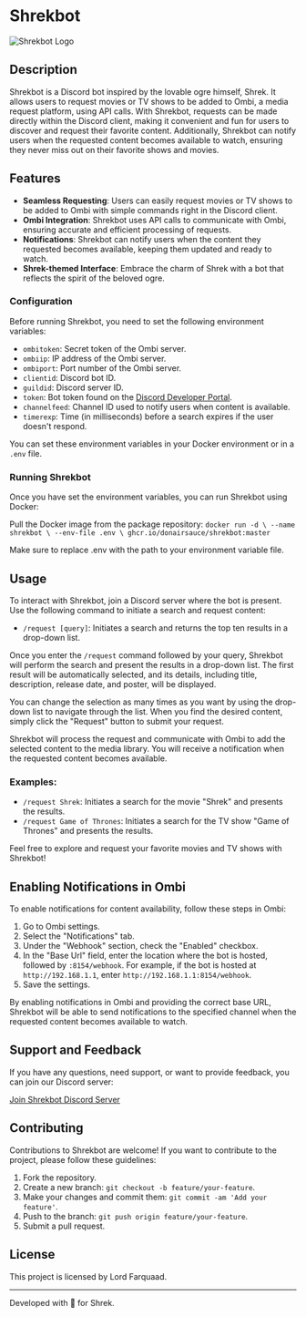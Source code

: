 # Shrekbot

![Shrekbot Logo](https://upload.wikimedia.org/wikipedia/en/4/4d/Shrek_%28character%29.png)

## Description

Shrekbot is a Discord bot inspired by the lovable ogre himself, Shrek. It allows users to request movies or TV shows to be added to Ombi, a media request platform, using API calls. With Shrekbot, requests can be made directly within the Discord client, making it convenient and fun for users to discover and request their favorite content. Additionally, Shrekbot can notify users when the requested content becomes available to watch, ensuring they never miss out on their favorite shows and movies.

## Features

- **Seamless Requesting**: Users can easily request movies or TV shows to be added to Ombi with simple commands right in the Discord client.
- **Ombi Integration**: Shrekbot uses API calls to communicate with Ombi, ensuring accurate and efficient processing of requests.
- **Notifications**: Shrekbot can notify users when the content they requested becomes available, keeping them updated and ready to watch.
- **Shrek-themed Interface**: Embrace the charm of Shrek with a bot that reflects the spirit of the beloved ogre.

### Configuration

Before running Shrekbot, you need to set the following environment variables:

- `ombitoken`: Secret token of the Ombi server.
- `ombiip`: IP address of the Ombi server.
- `ombiport`: Port number of the Ombi server.
- `clientid`: Discord bot ID.
- `guildid`: Discord server ID.
- `token`: Bot token found on the [Discord Developer Portal](https://discord.com/developers/).
- `channelfeed`: Channel ID used to notify users when content is available.
- `timerexp`: Time (in milliseconds) before a search expires if the user doesn't respond.

You can set these environment variables in your Docker environment or in a `.env` file.


### Running Shrekbot

Once you have set the environment variables, you can run Shrekbot using Docker:

Pull the Docker image from the package repository:
`docker run -d \
  --name shrekbot \
  --env-file .env \
  ghcr.io/donairsauce/shrekbot:master`

Make sure to replace .env with the path to your environment variable file.

## Usage

To interact with Shrekbot, join a Discord server where the bot is present. Use the following command to initiate a search and request content:

- `/request [query]`: Initiates a search and returns the top ten results in a drop-down list.

Once you enter the `/request` command followed by your query, Shrekbot will perform the search and present the results in a drop-down list. The first result will be automatically selected, and its details, including title, description, release date, and poster, will be displayed.

You can change the selection as many times as you want by using the drop-down list to navigate through the list. When you find the desired content, simply click the "Request" button to submit your request.

Shrekbot will process the request and communicate with Ombi to add the selected content to the media library. You will receive a notification when the requested content becomes available.

### Examples:

- `/request Shrek`: Initiates a search for the movie "Shrek" and presents the results.
- `/request Game of Thrones`: Initiates a search for the TV show "Game of Thrones" and presents the results.

Feel free to explore and request your favorite movies and TV shows with Shrekbot!

## Enabling Notifications in Ombi

To enable notifications for content availability, follow these steps in Ombi:

1. Go to Ombi settings.
2. Select the "Notifications" tab.
3. Under the "Webhook" section, check the "Enabled" checkbox.
4. In the "Base Url" field, enter the location where the bot is hosted, followed by `:8154/webhook`. For example, if the bot is hosted at `http://192.168.1.1`, enter `http://192.168.1.1:8154/webhook`.
5. Save the settings.

By enabling notifications in Ombi and providing the correct base URL, Shrekbot will be able to send notifications to the specified channel when the requested content becomes available to watch.

## Support and Feedback

If you have any questions, need support, or want to provide feedback, you can join our Discord server:

[Join Shrekbot Discord Server](https://discord.gg/Jhr9e9RHwE)

## Contributing

Contributions to Shrekbot are welcome! If you want to contribute to the project, please follow these guidelines:

1. Fork the repository.
2. Create a new branch: `git checkout -b feature/your-feature`.
3. Make your changes and commit them: `git commit -am 'Add your feature'`.
4. Push to the branch: `git push origin feature/your-feature`.
5. Submit a pull request.

## License

This project is licensed by Lord Farquaad.

---

Developed with 💚 for Shrek.
